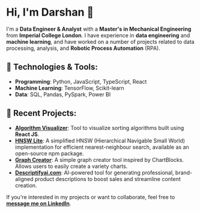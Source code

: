 # Hi, I'm Darshan 👋

I'm a **Data Engineer & Analyst** with a **Master's in Mechanical Engineering** from **Imperial College London**. I have experience in **data engineering** and **machine learning**, and have worked on a number of projects related to data processing, analysis, and **Robotic Process Automation** (RPA).


## 🔧 **Technologies & Tools**:
- **Programming**: Python, JavaScript, TypeScript, React
- **Machine Learning**: TensorFlow, Scikit-learn
- **Data**: SQL, Pandas, PySpark, Power BI

## 🌱 **Recent Projects**:
- **[Algorithm Visualizer](https://classy-cheesecake-233ae7.netlify.app/)**: Tool to visualize sorting algorithms built using **React JS**.
- **[HNSW Lite](https://github.com/darshandesai1095/hnsw_lite)**: A simplified HNSW (Hierarchical Navigable Small World) implementation for efficient nearest-neighbour search, available as an open-source npm package.
- **[Graph Creator](https://gentle-chimera-e87178.netlify.app/)**: A simple graph creator tool inspired by ChartBlocks. Allows users to easily create a variety charts.
- **[Descriptifyai.com](https://www.descriptifyai.com)**: AI-powered tool for generating professional, brand-aligned product descriptions to boost sales and streamline content creation.
  
If you're interested in my projects or want to collaborate, feel free to **[message me on LinkedIn](https://www.linkedin.com/in/darshandesai95)**.
